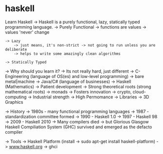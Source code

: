 # haskell
Learn Haskell
-> Haskell is a purely functional, lazy, statically typed programming language.
	-> Purely Functional
		-> functions are values 
		-> values 'never' change
	
	-> Lazy
		-> just means, it's non-strict -> not going to run unless you are deliberate
		-> helps to write some amazingly clean algorithms

	-> Statically Typed 
	

-> Why should you learn it?
	-> Its not really hard, just different 
	-> C-Engineering (language of OS(es) and low-level programming) -> bare metal|machine
	-> Java/C# (language of businesses) 
	-> Haskell (Mathematics) 
		-> Patient development 
		-> Strong theoretical roots (strong mathematical roots) 
			-> monads 
		-> Fosters innovation 
			-> crypto, cloud-computing
		-> Industrial strength 
		-> High Permomance
		-> Libraries 
		-> 3D Graphics

-> History 
	-> 1980s - many functional programming languages 
	-> 1987 - standardization committee formed
	-> 1990 - Haskell 1.0
	-> 1997 - Haskell 98 
	-> 2009 - Haskell 2010 
	-> Many compilers died -> but Glorious Glasgow Haskell Compiliation System (GHC) survived and emerged as the defacto compiler

-> Tools 
	-> Haskell Platform (install -> sudo apt-get install haskell-platform) 
	-> www.haskell.org 
	-> ghci 
